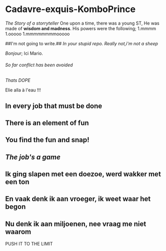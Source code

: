 # Cadavre-exquis-KomboPrince
*The Story of a storryteller*
One upon a time, there was a young ST, He was made of **wisdom and madness**.
His powers were the following;
1.mmmm
1.ooooo
1.mmmmmmmmooooo


##I'm not going to write.##
*In your stupid repo.*
_Really not,i'm not a sheep_

*Bonjour*; Ici Mario.

###### So far conflict has been avoided

_Thats DOPE_

Elie alla à l'eau !!!

## In every job that must be done
## There is an element of fun
## You find the fun and snap!
## *The job's a game*

## Ik ging slapen met een doezoe, werd wakker met een ton
## En vaak denk ik aan vroeger, ik weet waar het begon
## Nu denk ik aan miljoenen, nee vraag me niet waarom


PUSH IT TO THE LIMIT
